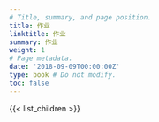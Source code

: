 ```yaml
---
# Title, summary, and page position.
title: 作业
linktitle: 作业
summary: 作业
weight: 1
# Page metadata.
date: '2018-09-09T00:00:00Z'
type: book # Do not modify.
toc: false
---
```


{{< list_children >}}